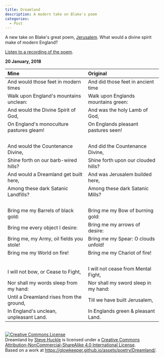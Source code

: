 ```yaml
---
title: Dreamland
description: A modern take on Blake's poem
categories:
  - Post
---
```

A new take on Blake's great poem, [Jerusalem](https://www.poetryfoundation.org/poems/54684/jerusalem-and-did-those-feet-in-ancient-time). What would a divine spirit make of modern England?

[Listen to a recording of the poem](/assets/audio/Dreamland.wav).

**20 January, 2018**

**Mine**|**Original**
:-------|:-----------
And would those feet in modern times | And did those feet in ancient time
Walk upon England's mountains unclean: | Walk upon Englands mountains green:
And would the Divine Spirit of God, |  And was the holy Lamb of God,
On England's monoculture pastures gleam! | On Englands pleasant pastures seen!
&nbsp; | &nbsp;
And would the Countenance Divine, | And did the Countenance Divine,
Shine forth on our barb-wired hills? | Shine forth upon our clouded hills?
And would a Dreamland get built here, | And was Jerusalem builded here,
Among these dark Satanic Landfills? | Among these dark Satanic Mills?
 &nbsp; | &nbsp;
Bring me my Barrels of black gold: | Bring me my Bow of burning gold:
Bring me every object I desire: | Bring me my arrows of desire:
Bring me, my Army, oil fields you stole! | Bring me my Spear: O clouds unfold!
Bring me my World on fire! | Bring me my Chariot of fire!
&nbsp; | &nbsp;
I will not bow, or Cease to Fight, | I will not cease from Mental Fight,
Nor shall my words sleep from my hand: | Nor shall my sword sleep in my hand:
Until a Dreamland rises from the ground, | Till we have built Jerusalem,
In England's unclean, unpleasant Land. | In Englands green & pleasant Land.

&nbsp;<br />
<a rel="license" href="http://creativecommons.org/licenses/by-nc-sa/4.0/"><img alt="Creative Commons License" style="border-width:0" src="https://i.creativecommons.org/l/by-nc-sa/4.0/88x31.png" /></a><br /><span xmlns:dct="http://purl.org/dc/terms/" href="http://purl.org/dc/dcmitype/Text" property="dct:title" rel="dct:type">Dreamland</span> by <a xmlns:cc="http://creativecommons.org/ns#" href="https://glowkeeper.github.io/" property="cc:attributionName" rel="cc:attributionURL">Steve Huckle</a> is licensed under a <a rel="license" href="http://creativecommons.org/licenses/by-nc-sa/4.0/">Creative Commons Attribution-NonCommercial-ShareAlike 4.0 International License</a>.<br />Based on a work at <a xmlns:dct="http://purl.org/dc/terms/" href="https://glowkeeper.github.io/assets/poetry/Dreamland/" rel="dct:source">https://glowkeeper.github.io/assets/poetry/Dreamland/</a>.
